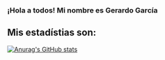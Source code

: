 ### ¡Hola a todos! Mi nombre es Gerardo García

## Mis estadístias son:

[![Anurag's GitHub stats](https://github-readme-stats.vercel.app/api?username=ggarcia410)](https://github.com/anuraghazra/github-readme-stats)
